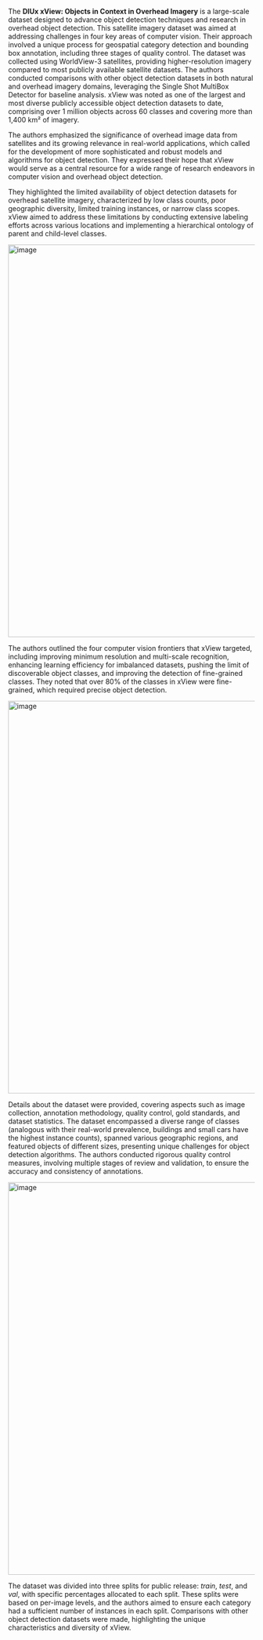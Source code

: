 The **DIUx xView: Objects in Context in Overhead Imagery** is a large-scale dataset designed to advance object detection techniques and research in overhead object detection. This satellite imagery dataset was aimed at addressing challenges in four key areas of computer vision. Their approach involved a unique process for geospatial category detection and bounding box annotation, including three stages of quality control. The dataset was collected using WorldView-3 satellites, providing higher-resolution imagery compared to most publicly available satellite datasets. The authors conducted comparisons with other object detection datasets in both natural and overhead imagery domains, leveraging the Single Shot MultiBox Detector for baseline analysis. xView was noted as one of the largest and most diverse publicly accessible object detection datasets to date, comprising over 1 million objects across 60 classes and covering more than 1,400 km² of imagery.

The authors emphasized the significance of overhead image data from satellites and its growing relevance in real-world applications, which called for the development of more sophisticated and robust models and algorithms for object detection. They expressed their hope that xView would serve as a central resource for a wide range of research endeavors in computer vision and overhead object detection.

They highlighted the limited availability of object detection datasets for overhead satellite imagery, characterized by low class counts, poor geographic diversity, limited training instances, or narrow class scopes. xView aimed to address these limitations by conducting extensive labeling efforts across various locations and implementing a hierarchical ontology of parent and child-level classes.

<img src="https://github.com/supervisely/supervisely/assets/78355358/da9491b6-e841-4bdf-a484-52c0f5f9f578" alt="image" width="800">

The authors outlined the four computer vision frontiers that xView targeted, including improving minimum resolution and multi-scale recognition, enhancing learning efficiency for imbalanced datasets, pushing the limit of discoverable object classes, and improving the detection of fine-grained classes. They noted that over 80% of the classes in xView were fine-grained, which required precise object detection.

<img src="https://github.com/supervisely/supervisely/assets/78355358/257ad65e-611b-4ea0-838c-4014a90cf73b" alt="image" width="800">

Details about the dataset were provided, covering aspects such as image collection, annotation methodology, quality control, gold standards, and dataset statistics. The dataset encompassed a diverse range of classes (analogous with their real-world prevalence, buildings and small cars have the highest instance counts), spanned various geographic regions, and featured objects of different sizes, presenting unique challenges for object detection algorithms. The authors conducted rigorous quality control measures, involving multiple stages of review and validation, to ensure the accuracy and consistency of annotations.

<img src="https://github.com/supervisely/supervisely/assets/78355358/9efd808a-490f-4d1f-b510-fe7c2dc1cf5d" alt="image" width="800">

The dataset was divided into three splits for public release: *train*, *test*, and *val*, with specific percentages allocated to each split. These splits were based on per-image levels, and the authors aimed to ensure each category had a sufficient number of instances in each split. Comparisons with other object detection datasets were made, highlighting the unique characteristics and diversity of xView.

